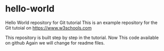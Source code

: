 # hello-world
Hello World repository for Git tutorial
This is an example repository for the Git tutoial on https://www.w3schools.com

This repository is built step by step in the tutorial.
Now This code available on github
Again we will change for readme files.
